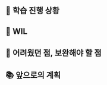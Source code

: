 ## 📌 학습 진행 상황 <!-- 이번주에 학습한 내용을 작성해주세요 -->

## 🔗 WIL <!-- 2주 동안 학습하면서 기록한 것이 있다면 그 링크를 작성해주세요. -->

## 🫠 어려웠던 점, 보완해야 할 점 <!-- 어려웠던 학습 내용이 있나요? -->

## 📚 앞으로의 계획 <!-- 다음 주는 어떻게 학습할 계획인가요? -->
